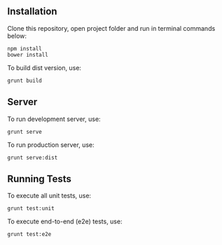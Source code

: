Installation
------------
Clone this repository, open project folder and run in terminal commands below:

    npm install
    bower install

To build dist version, use:

    grunt build


Server
------
To run development server, use:

    grunt serve

To run production server, use:

    grunt serve:dist


Running Tests
-------------
To execute all unit tests, use:

    grunt test:unit

To execute end-to-end (e2e) tests, use:

    grunt test:e2e